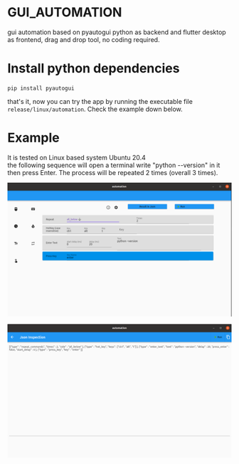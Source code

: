 # GUI_AUTOMATION
gui automation based on pyautogui python as backend and flutter desktop as frontend, drag and drop tool, no coding required.


# Install python dependencies

```
pip install pyautogui
```

that's it, now you can try the app by running the executable file ```release/linux/automation```. Check the example down below.
# Example

It is tested on Linux based system Ubuntu 20.4<br>
the following sequence will open a terminal write "python --version" in it then press Enter. The process will be repeated 2 times (overall 3 times).

![alt text](https://github.com/Hasankanso/GUI_AUTOMATION/blob/c35f009fb1b3837db8c6446ecbac126553bf87b6/commands_gui.png?raw=true)


![alt text](https://github.com/Hasankanso/GUI_AUTOMATION/blob/c35f009fb1b3837db8c6446ecbac126553bf87b6/commands_json.png?raw=true)


